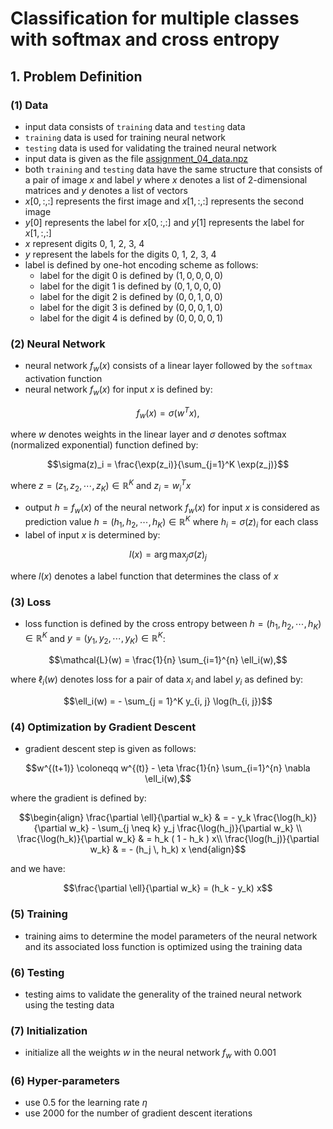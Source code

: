 # Classification for multiple classes with softmax and cross entropy

## 1. Problem Definition

### (1) Data

- input data consists of `training` data and `testing` data
- `training` data is used for training neural network
- `testing` data is used for validating the trained neural network
- input data is given as the file [assignment_04_data.npz](https://gitlab.com/cau-class/neural-network/2021-2/assignment/-/blob/main/04/assignment_04_data.npz)
- both `training` and `testing` data have the same structure that consists of a pair of image $`x`$ and label $`y`$ where $`x`$ denotes a list of 2-dimensional matrices and $`y`$ denotes a list of vectors
- $`x[0, :, :]`$ represents the first image and $`x[1, :, :]`$ represents the second image
- $`y[0]`$ represents the label for $`x[0, :, :]`$ and $`y[1]`$ represents the label for $`x[1, :, :]`$
- $`x`$ represent digits 0, 1, 2, 3, 4
- $`y`$ represent the labels for the digits 0, 1, 2, 3, 4
- label is defined by one-hot encoding scheme as follows:
  - label for the digit 0 is defined by $`(1, 0, 0, 0, 0)`$
  - label for the digit 1 is defined by $`(0, 1, 0, 0, 0)`$
  - label for the digit 2 is defined by $`(0, 0, 1, 0, 0)`$
  - label for the digit 3 is defined by $`(0, 0, 0, 1, 0)`$
  - label for the digit 4 is defined by $`(0, 0, 0, 0, 1)`$

### (2) Neural Network

- neural network $`f_w(x)`$ consists of a linear layer followed by the `softmax` activation function 
- neural network $`f_w(x)`$ for input $`x`$ is defined by:
```math
f_w(x) = \sigma( w^T x ),
```
where $`w`$ denotes weights in the linear layer and $`\sigma`$ denotes softmax (normalized exponential) function defined by:
```math
\sigma(z)_i = \frac{\exp(z_i)}{\sum_{j=1}^K \exp(z_j)}
```
where $`z = (z_1, z_2, \cdots, z_K) \in \mathbb{R}^K`$ and $`z_i = w_i^T x`$
- output $`h = f_w(x)`$ of the neural network $`f_w(x)`$ for input $`x`$ is considered as prediction value $`h = (h_1, h_2, \cdots, h_K) \in \mathbb{R}^K`$ where $`h_i = \sigma(z)_i`$ for each class
- label of input $`x`$ is determined by:
```math
l(x) = \arg\max_j \sigma(z)_j
```
where $`l(x)`$ denotes a label function that determines the class of $`x`$

### (3) Loss

- loss function is defined by the cross entropy between $`h = (h_1, h_2, \cdots, h_K) \in \mathbb{R}^K`$ and $`y = (y_1, y_2, \cdots, y_K) \in \mathbb{R}^K`$:
```math
\mathcal{L}(w) = \frac{1}{n} \sum_{i=1}^{n} \ell_i(w),
```
where $`\ell_i(w)`$ denotes loss for a pair of data $`x_i`$ and label $`y_i`$ as defined by:
```math
\ell_i(w) = - \sum_{j = 1}^K y_{i, j} \log(h_{i, j})
```

### (4) Optimization by Gradient Descent

- gradient descent step is given as follows:
```math
w^{(t+1)} \coloneqq w^{(t)} - \eta \frac{1}{n} \sum_{i=1}^{n} \nabla \ell_i(w),
```
where the gradient is defined by:
```math
\begin{align}
\frac{\partial \ell}{\partial w_k} & = - y_k \frac{\log(h_k)}{\partial w_k} - \sum_{j \neq k} y_j \frac{\log(h_j)}{\partial w_k} \\
\frac{\log(h_k)}{\partial w_k} & =  h_k ( 1 - h_k ) x\\
\frac{\log(h_j)}{\partial w_k}  & = - (h_j \, h_k) x
\end{align}
```
and we have:
```math
\frac{\partial \ell}{\partial w_k} = (h_k - y_k) x
```

### (5) Training

- training aims to determine the model parameters of the neural network and its associated loss function is optimized using the training data

### (6) Testing

- testing aims to validate the generality of the trained neural network using the testing data

### (7) Initialization

- initialize all the weights $`w`$ in the neural network $`f_w`$ with $`0.001`$

### (6) Hyper-parameters

- use $`0.5`$ for the learning rate $`\eta`$
- use $`2000`$ for the number of gradient descent iterations